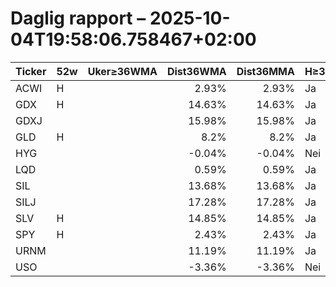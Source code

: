# Daglig rapport – 2025-10-04T19:58:06.758467+02:00

| Ticker | 52w | Uker≥36WMA | Dist36WMA | Dist36MMA | H≥36 | D≥36 | W≥36 | M≥36 | RSI14(D) | MACD(D) | MACDcross(D) | GDX/GLD>50 | SIL/SLV>50 | Vol20 |
|---|---|---:|---:|---:|---|---|---|---|---:|---:|---|---|---|---|
| ACWI | H |  | 2.93% | 2.93% | Ja | Ja | Ja | Ja | 67.71 | 1.386 | Nei |  |  |  |
| GDX | H |  | 14.63% | 14.63% | Ja | Ja | Ja | Ja | 72.98 | 3.8 | Nei |  |  |  |
| GDXJ |  |  | 15.98% | 15.98% | Ja | Ja | Ja | Ja | 69.27 | 5.257 | Nei |  |  |  |
| GLD | H |  | 8.2% | 8.2% | Ja | Ja | Ja | Ja | 76.43 | 9.097 | Nei |  |  |  |
| HYG |  |  | -0.04% | -0.04% | Nei | Nei | Nei | Nei | 38.26 | 0.077 | Nei |  |  |  |
| LQD |  |  | 0.59% | 0.59% | Ja | Ja | Ja | Ja | 35.16 | 0.292 | Nei |  |  |  |
| SIL |  |  | 13.68% | 13.68% | Ja | Ja | Ja | Ja | 61.64 | 3.526 | Nei |  |  |  |
| SILJ |  |  | 17.28% | 17.28% | Ja | Ja | Ja | Ja | 65.78 | 1.343 | Nei |  |  |  |
| SLV | H |  | 14.85% | 14.85% | Ja | Ja | Ja | Ja | 79.17 | 1.808 | Nei |  |  |  |
| SPY | H |  | 2.43% | 2.43% | Ja | Ja | Ja | Ja | 64.13 | 6.05 | Nei |  |  |  |
| URNM |  |  | 11.19% | 11.19% | Ja | Ja | Ja | Ja | 58.35 | 2.614 | Nei |  |  |  |
| USO |  |  | -3.36% | -3.36% | Nei | Nei | Nei | Nei | 40.22 | -0.388 | Nei |  |  |  |